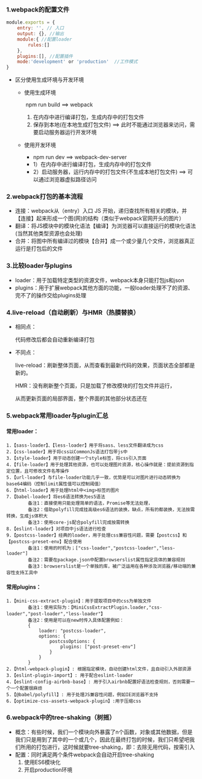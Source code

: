 ### 1.webpack的配置文件

```js
module.exports = {
	entry: '', // 入口
    output: {}, //输出
    module:{ //配置loader
        rules:[]
    },
    plugins:[],	//配置插件
    mode:'development' or 'production'	//工作模式
}
```

- 区分使用生成环境与开发环境

  - 使用生成环境

    ​	npm run build	==>	webpack

    1. 在内存中进行编译打包，生成内存中的打包文件
    2. 保存到本地(在本地生成打包文件)    ==>  此时不能通过浏览器来访问，需要启动服务器运行开发环境

  - 使用开发环境

    - npm run dev ==>  webpack-dev-server
    - 1）在内存中进行编译打包，生成内存中的打包文件
    - 2）启动服务器，运行内存中的打包文件(不生成本地打包文件) ==>  可以通过浏览器虚拟路径访问



### 2.webpack打包的基本流程

- 连接：webpack从（entry）入口 JS 开始，递归查找所有相关的模块，并【连接】起来形成一个图(网)的结构（类似于webpack官网开头的图片）
- 翻译：将JS模块中的模块化语法【编译】为浏览器可以直接运行的模块化语法(当然其他类型资源也会处理)
- 合并：将图中所有编译过的模块【合并】成一个或少量几个文件，浏览器真正运行是打包后的文件

### 3.比较loader与plugins

- loader：用于加载特定类型的资源文件，webpack本身只能打包js和json
- plugins：用于扩展webpack其他方面的功能，一般loader处理不了的资源、完不了的操作交给plugins处理



### 4.live-reload（自动刷新）与HMR（热膜替换）

- 相同点：

  代码修改后都会自动重新编译打包

- 不同点：

  live-reload：刷新整体页面，从而查看到最新代码的效果，页面状态全部都是新的。

  HMR：没有刷新整个页面，只是加载了修改模块的打包文件并运行，

  从而更新页面的局部界面，整个界面的其他部分状态还在

### 5.webpack常用loader与plugin汇总

#### 常用loader：

```
1.【sass-loader】、【less-loader】用于将sass、less文件翻译成为css
2.【css-loader】用于将css以CommonJs语法打包带js中
3.【style-loader】用于动态创建一个style标签，将css引入页面
4.【file-loader】用于处理其他资源，也可以处理图片资源，核心操作就是：提前资源到指定位置，且可修改文件名等操作
5.【url-loader】与file-loader功能几乎一致，优势是可以对图片进行动态转换为base64编码（控制limit属性值可以控制阈值）
6.【html-loader】用于处理html中<img>标签的图片
7.【babel-loader】将es6语法转换为es5语法 
		备注1：直接使用只能处理简单的语法，Promise等无法处理，
		备注2：借助polyfill完成挂高级es6语法的装换，缺点，所有的都装换，无法按需转换，生成js体积大
		备注3：使用core-js配合polyfill完成按需转换
8.【eslint-loader】对项目中js语法进行检查
9.【postcss-loader】经典的loader，用于处理css兼容性问题，需要【postcss】和【postcss-preset-env】配合使用
		备注1：使用的时机为；["css-loader","postcss-loader","less-loader"]
		备注2：需要在package.json中配置browserslist属性指定具体的兼容规则
		备注3：browserslist是一个单独的库，被广泛运用在各种涉及浏览器/移动端的兼容性支持工具中
```

#### 常用plugins：

```
1.【mini-css-extract-plugin】：用于提取项目中的css为单独文件
		备注1：使用实际为：【MiniCssExtractPlugin.loader,"css-loader","post-loader","less-loader"】
		备注2：使用是可以在new时传入具体配置例如：
		{
			loader: "postcss-loader",
			options: {
				postcssOptions: {
					plugins: ["post-preset-env"]
				}
			}
		}
2.【html-webpack-plugin】: 根据指定模块，自动创建html文件，且自动引入外部资源
3.【eslint-plugin-import】: 用于配合eslint-loader
4.【eslint-config-airbnb-base】: 用于引入airbnb配置好语法检查规则，否则需要一个一个配置很麻烦
5.【@babel/polyfill】: 用于处理JS兼容性问题，例如IE浏览器不支持
6.【optimize-css-assets-webpack-plugin】:用于压缩css
```



### 6.webpack中的tree-shaking（树摇）

- 概念：有些时候，我们一个模块向外暴露了n个函数，对象或其他数据，但是我们只是用到了其中的一个或几个，因此在最终打包的时候，我们只希望吧我们所用的打包进行，这时候就要tree-shaking，即：去除无用代码，按需引入
- 配置：同时满足两个条件webpack会自动开启tree-shaking
  1. 使用ES6模块化
  2. 开启production环境
